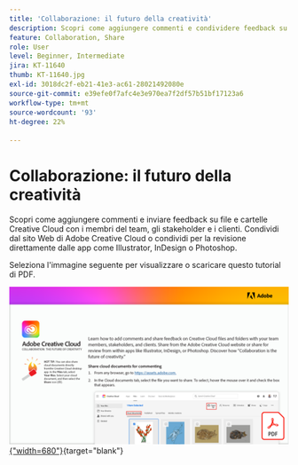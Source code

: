 ```yaml
---
title: 'Collaborazione: il futuro della creatività'
description: Scopri come aggiungere commenti e condividere feedback su file e cartelle Creative Cloud con i membri del team, gli stakeholder, i clienti e i font selezionati di Adobe Fonts
feature: Collaboration, Share
role: User
level: Beginner, Intermediate
jira: KT-11640
thumb: KT-11640.jpg
exl-id: 3018dc2f-eb21-41e3-ac61-28021492080e
source-git-commit: e39efe0f7afc4e3e970ea7f2df57b51bf17123a6
workflow-type: tm+mt
source-wordcount: '93'
ht-degree: 22%

---
```


# Collaborazione: il futuro della creatività

Scopri come aggiungere commenti e inviare feedback su file e cartelle Creative Cloud con i membri del team, gli stakeholder e i clienti. Condividi dal sito Web di Adobe Creative Cloud o condividi per la revisione direttamente dalle app come Illustrator, InDesign o Photoshop.

Seleziona l&#39;immagine seguente per visualizzare o scaricare questo tutorial di PDF.

[![Immagine della prima pagina del tutorial](assets/Collaboration-The-Future-of-Creativity.png){&quot;width=680&quot;}](assets/Collaboration-The-Future-of-Creativity.pdf){target="blank"}
